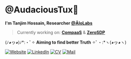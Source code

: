 # @AudaciousTux🐧

**I'm Tanjim Hossain, Researcher [@ĀloLabs](https://alo.dev/)**

> Currently working on: [**CompaaS**](https://github.com/audacioustux/CompaaS) & [**ZeroSDP**](https://github.com/audacioustux/ZeroSDP)

(ﾉ◕ヮ◕)ﾉ*:・ﾟ✧ **Aiming to find better Truth** ✧ﾟ・:*ヽ(◕ヮ◕ヽ)

[![Website](https://img.shields.io/badge/%20-audacioustux.com-black?color=222244&labelColor=000000&logo=linux&logoColor=f5f7fe)](https://audacioustux.com)
[![LinkedIn](https://img.shields.io/badge/%20-Connect-black?color=222244&labelColor=000000&logo=linkedin&logoColor=f5f7fe)](https://linkedin.com/in/audacioustux)
[![CV](https://img.shields.io/badge/%20-CV/Resume-black?color=222244&labelColor=000000&logo=googledocs&logoColor=f5f7fe)](https://drive.google.com/file/d/1UHS-VIssrt7lq4nhFvz6Zxa31rzn4q2cKwmo8TG3iTM/view?usp=sharing)
[![Mail](https://img.shields.io/badge/%20-Send%20Mail-black?color=222244&labelColor=000000&logo=mail.ru&logoColor=f5f7fe)](mailto:tanjimhossain.pro+gh@gmail.com)
